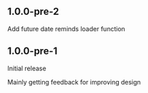 ## 1.0.0-pre-2

Add future date reminds loader function

## 1.0.0-pre-1

Initial release

Mainly getting feedback for improving design